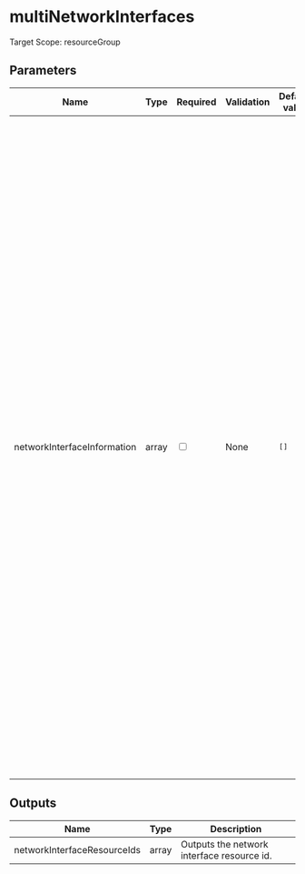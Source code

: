 ﻿# multiNetworkInterfaces

Target Scope: resourceGroup

## Parameters
| Name | Type | Required | Validation | Default value | Description |
| -- |  -- | -- | -- | -- | -- |
| networkInterfaceInformation | array | <input type="checkbox"> | None | <pre>[]</pre> | The object structure which defines the NIC\'s you want to create.<br>For parameter information, see networkInterfaces.bicep.<br>Object structure:<br>[<br>&nbsp;&nbsp;&nbsp;{<br>&nbsp;&nbsp;&nbsp;&nbsp;&nbsp;networkInterfaceName: 'nic-<nicNumber>-&#36;{virtualMachine.name}'<br>&nbsp;&nbsp;&nbsp;&nbsp;&nbsp;enableAcceleratedNetworking: true<br>&nbsp;&nbsp;&nbsp;&nbsp;&nbsp;loadBalancerBackendAddressPoolResourceIds: [<br>&nbsp;&nbsp;&nbsp;&nbsp;&nbsp;&nbsp;&nbsp;{<br>&nbsp;&nbsp;&nbsp;&nbsp;&nbsp;&nbsp;&nbsp;&nbsp;&nbsp;id: '/resource/id/to/my/backEndAddressPool'<br>&nbsp;&nbsp;&nbsp;&nbsp;&nbsp;&nbsp;&nbsp;}<br>&nbsp;&nbsp;&nbsp;&nbsp;&nbsp;&nbsp;&nbsp;{<br>&nbsp;&nbsp;&nbsp;&nbsp;&nbsp;&nbsp;&nbsp;&nbsp;&nbsp;id: '/resource/id/to/my/backEndAddressPool'<br>&nbsp;&nbsp;&nbsp;&nbsp;&nbsp;&nbsp;&nbsp;}<br>&nbsp;&nbsp;&nbsp;&nbsp;&nbsp;]<br>&nbsp;&nbsp;&nbsp;&nbsp;&nbsp;loadBalancerInboundNatRuleResourceIds: [<br>&nbsp;&nbsp;&nbsp;&nbsp;&nbsp;&nbsp;&nbsp;{<br>&nbsp;&nbsp;&nbsp;&nbsp;&nbsp;&nbsp;&nbsp;&nbsp;&nbsp;id: '/resource/id/to/my/natRule'<br>&nbsp;&nbsp;&nbsp;&nbsp;&nbsp;&nbsp;&nbsp;}<br>&nbsp;&nbsp;&nbsp;&nbsp;&nbsp;&nbsp;&nbsp;{<br>&nbsp;&nbsp;&nbsp;&nbsp;&nbsp;&nbsp;&nbsp;&nbsp;&nbsp;id: '/resource/id/to/my/natRule2'<br>&nbsp;&nbsp;&nbsp;&nbsp;&nbsp;&nbsp;&nbsp;}<br>&nbsp;&nbsp;&nbsp;&nbsp;&nbsp;]<br>&nbsp;&nbsp;&nbsp;&nbsp;&nbsp;location: location<br>&nbsp;&nbsp;&nbsp;&nbsp;&nbsp;ipConfiguration: [<br>&nbsp;&nbsp;&nbsp;&nbsp;&nbsp;&nbsp;&nbsp;{<br>&nbsp;&nbsp;&nbsp;&nbsp;&nbsp;&nbsp;&nbsp;&nbsp;&nbsp;name: networkInterfaceName<br>&nbsp;&nbsp;&nbsp;&nbsp;&nbsp;&nbsp;&nbsp;&nbsp;&nbsp;properties: {<br>&nbsp;&nbsp;&nbsp;&nbsp;&nbsp;&nbsp;&nbsp;&nbsp;&nbsp;&nbsp;&nbsp;privateIPAllocationMethod: privateIPAllocationMethod<br>&nbsp;&nbsp;&nbsp;&nbsp;&nbsp;&nbsp;&nbsp;&nbsp;&nbsp;&nbsp;&nbsp;subnet: {<br>&nbsp;&nbsp;&nbsp;&nbsp;&nbsp;&nbsp;&nbsp;&nbsp;&nbsp;&nbsp;&nbsp;&nbsp;&nbsp;id: subnetResourceId<br>&nbsp;&nbsp;&nbsp;&nbsp;&nbsp;&nbsp;&nbsp;&nbsp;&nbsp;&nbsp;&nbsp;}<br>&nbsp;&nbsp;&nbsp;&nbsp;&nbsp;&nbsp;&nbsp;&nbsp;&nbsp;&nbsp;&nbsp;loadBalancerBackendAddressPools: empty(loadBalancerName) ? [] : [<br>&nbsp;&nbsp;&nbsp;&nbsp;&nbsp;&nbsp;&nbsp;&nbsp;&nbsp;&nbsp;&nbsp;&nbsp;&nbsp;{<br>&nbsp;&nbsp;&nbsp;&nbsp;&nbsp;&nbsp;&nbsp;&nbsp;&nbsp;&nbsp;&nbsp;&nbsp;&nbsp;&nbsp;&nbsp;id: loadBalancer.properties.backendAddressPools[0].id<br>&nbsp;&nbsp;&nbsp;&nbsp;&nbsp;&nbsp;&nbsp;&nbsp;&nbsp;&nbsp;&nbsp;&nbsp;&nbsp;}<br>&nbsp;&nbsp;&nbsp;&nbsp;&nbsp;&nbsp;&nbsp;&nbsp;&nbsp;&nbsp;&nbsp;]<br>&nbsp;&nbsp;&nbsp;&nbsp;&nbsp;&nbsp;&nbsp;&nbsp;&nbsp;&nbsp;&nbsp;loadBalancerInboundNatRules: empty(loadBalancerName) ? [] : [<br>&nbsp;&nbsp;&nbsp;&nbsp;&nbsp;&nbsp;&nbsp;&nbsp;&nbsp;&nbsp;&nbsp;&nbsp;&nbsp;{<br>&nbsp;&nbsp;&nbsp;&nbsp;&nbsp;&nbsp;&nbsp;&nbsp;&nbsp;&nbsp;&nbsp;&nbsp;&nbsp;&nbsp;&nbsp;id: loadBalancer.properties.inboundNatRules[0].id<br>&nbsp;&nbsp;&nbsp;&nbsp;&nbsp;&nbsp;&nbsp;&nbsp;&nbsp;&nbsp;&nbsp;&nbsp;&nbsp;}<br>&nbsp;&nbsp;&nbsp;&nbsp;&nbsp;&nbsp;&nbsp;&nbsp;&nbsp;&nbsp;&nbsp;]<br>&nbsp;&nbsp;&nbsp;&nbsp;&nbsp;&nbsp;&nbsp;&nbsp;&nbsp;}<br>&nbsp;&nbsp;&nbsp;&nbsp;&nbsp;&nbsp;&nbsp;}<br>&nbsp;&nbsp;&nbsp;&nbsp;&nbsp;]<br>&nbsp;&nbsp;&nbsp;&nbsp;&nbsp;privateIPAllocationMethod: 'Static'<br>&nbsp;&nbsp;&nbsp;&nbsp;&nbsp;subnetResourceId: '/resource/id/to/my/subnet'<br>&nbsp;&nbsp;&nbsp;&nbsp;&nbsp;tags: tags<br>&nbsp;&nbsp;&nbsp;}<br>] |

## Outputs
| Name | Type | Description |
| -- |  -- | -- |
| networkInterfaceResourceIds | array | Outputs the network interface resource id. |
